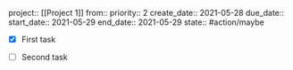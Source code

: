 project:: [[Project 1]]
from:: 
priority:: 2
create_date:: 2021-05-28
due_date:: 
start_date:: 2021-05-29
end_date:: 2021-05-29
state:: #action/maybe 

- [x] First task
- [ ] Second task

